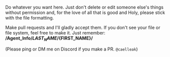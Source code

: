 Do whatever you want here. Just don't delete or edit someone else's things without permission and, for the love of all that is good and Holy, please stick with the file formatting.

Make pull requests and I'll gladly accept them. If you don't see your file or file system, feel free to make it. Just remember: **/Agent_Info/${LAST_NAME}/${FIRST_NAME}/**

(Please ping or DM me on Discord if you make a PR. `@caelleak`)
